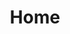 ---
home: true
title: Home
heroImage: /images/hero.jpg
actions:
  - text: Get Started
    link: /guide/README.md
    type: primary
  - text: Comparison
    link: /comparison.md
    type: secondary
features:
  - title: Long Term Support
    details: Compatible and tested with all the Laravel LTS supported versions.
  - title: Brainless implementation
    details: Write no code to achieve a basic JSON:API parsing of your models.
  - title: Built-in policies
    details: Permissions "out-of-the-box" authorising each resource view or list of resources.
footer: MIT Licensed | Copyright © 2022 Open Southeners
---